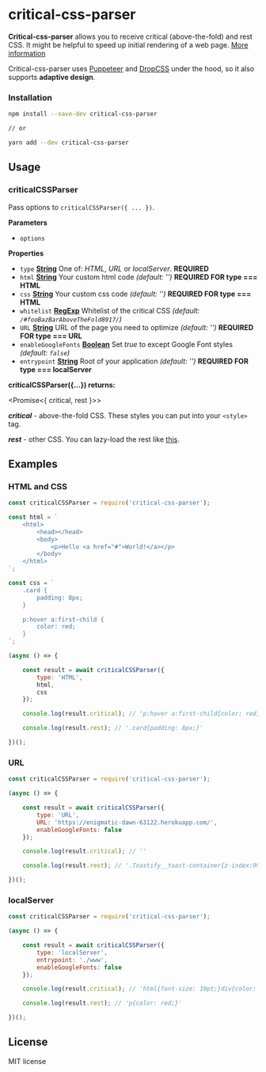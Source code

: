 # critical-css-parser

**Critical-css-parser** allows you to receive critical (above-the-fold) and rest CSS.
It might be helpful to speed up initial rendering of a web page. [More information](https://web.dev/defer-non-critical-css/)

Critical-css-parser uses [Puppeteer](https://github.com/GoogleChrome/puppeteer) and [DropCSS](https://github.com/leeoniya/dropcss) under the hood, so it also supports **adaptive design**.

### Installation

```sh
npm install --save-dev critical-css-parser

// or

yarn add --dev critical-css-parser
```
## Usage

### criticalCSSParser

Pass options to `criticalCSSParser({ ... })`.

**Parameters**

-   `options`  

**Properties**

-   `type` **[String](https://developer.mozilla.org/docs/Web/JavaScript/Reference/Global_Objects/String)** One of: _HTML_, _URL_ or _localServer_. **REQUIRED**
-   `html` **[String](https://developer.mozilla.org/docs/Web/JavaScript/Reference/Global_Objects/String)** Your custom html code _(default: '')_ **REQUIRED FOR type === HTML**
-   `css` **[String](https://developer.mozilla.org/docs/Web/JavaScript/Reference/Global_Objects/String)** Your custom css code _(default: '')_ **REQUIRED FOR type === HTML**
-   `whitelist` **[RegExp](https://developer.mozilla.org/ru/docs/Web/JavaScript/Reference/Global_Objects/RegExp)** Whitelist of the critical CSS _(default: `/#fooBazBarAboveTheFold8917/`)_
-   `URL` **[String](https://developer.mozilla.org/docs/Web/JavaScript/Reference/Global_Objects/String)** URL of the page you need to optimize _(default: '')_ **REQUIRED FOR type === URL**
-   `enableGoogleFonts` **[Boolean](https://developer.mozilla.org/docs/Web/JavaScript/Reference/Global_Objects/Boolean)** Set _true_ to except Google Font styles _(default: `false`)_
-   `entrypoint` **[String](https://developer.mozilla.org/docs/Web/JavaScript/Reference/Global_Objects/String)** Root of your application _(default: '')_ **REQUIRED FOR type === localServer**

**criticalCSSParser({...}) returns:**

<Promise<{ critical, rest }>>

**_critical_** - above-the-fold CSS. These styles you can put into your `<style>` tag.

**_rest_** - other CSS. You can lazy-load the rest like [this](https://web.dev/defer-non-critical-css/).

## Examples

### HTML and CSS

```js
const criticalCSSParser = require('critical-css-parser');

const html = `
    <html>
        <head></head>
        <body>
            <p>Hello <a href="#">World!</a></p>
        </body>
    </html>
`;

const css = `
    .card {
        padding: 8px;
    }

    p:hover a:first-child {
        color: red;
    }
`;

(async () => {

    const result = await criticalCSSParser({
        type: 'HTML',
        html,
        css
    });

    console.log(result.critical); // 'p:hover a:first-child{color: red;}'

    console.log(result.rest); // '.card{padding: 8px;}'

})();
```

### URL

```js
const criticalCSSParser = require('critical-css-parser');

(async () => {

    const result = await criticalCSSParser({
        type: 'URL',
        URL: 'https://enigmatic-dawn-63122.herokuapp.com/',
        enableGoogleFonts: false
    });

    console.log(result.critical); // ''

    console.log(result.rest); // '.Toastify__toast-container{z-index:9999;position:fixed; ...'

})();
```

### localServer

```js
const criticalCSSParser = require('critical-css-parser');

(async () => {

    const result = await criticalCSSParser({
        type: 'localServer',
        entrypoint: './www',
        enableGoogleFonts: false
    });

    console.log(result.critical); // 'html{font-size: 10pt;}div{color: red;}'

    console.log(result.rest); // 'p{color: red;}'

})();
```

## License

MIT license